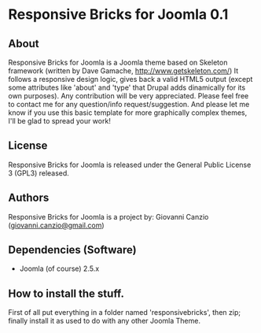 # Responsive Bricks for Joomla 0.1

## About

Responsive Bricks for Joomla is a Joomla theme based on Skeleton framework (written by Dave Gamache, http://www.getskeleton.com/)
It follows a responsive design logic, gives back a valid HTML5 output (except some attributes like 'about' and 'type' that Drupal adds dinamically for its own purposes).
Any contribution will be very appreciated.
Please feel free to contact me for any question/info request/suggestion.
And please let me know if you use this basic template for more graphically complex themes, I'll be glad to spread your work!

## License
Responsive Bricks for Joomla is released under the General Public License 3 (GPL3) released.

## Authors
Responsive Bricks for Joomla is a project by:
Giovanni Canzio (giovanni.canzio@gmail.com)

## Dependencies (Software)
* Joomla (of course) 2.5.x


## How to install the stuff. 
First of all put everything in a folder named 'responsivebricks', then zip;
finally install it as used to do with any other Joomla Theme.

